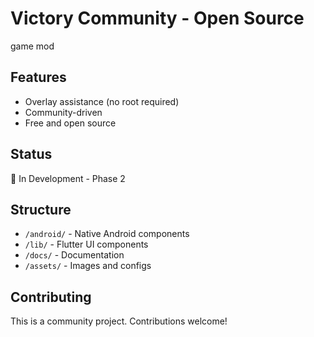 # Victory Community - Open Source

game mod

## Features
- Overlay assistance (no root required)
- Community-driven
- Free and open source

## Status
🚧 In Development - Phase 2

## Structure
- `/android/` - Native Android components
- `/lib/` - Flutter UI components  
- `/docs/` - Documentation
- `/assets/` - Images and configs

## Contributing
This is a community project. Contributions welcome!

